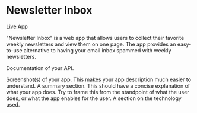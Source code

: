 <h1>Newsletter Inbox</h1>

<a href="https://ryan-newsletter-app.now.sh/">Live App</a>

<p>"Newsletter Inbox" is a web app that allows users to collect their favorite weekly newsletters
and view them on one page. The app provides an easy-to-use alternative to having your email inbox
spammed with weekly newsletters. </p>

Documentation of your API.

Screenshot(s) of your app. This makes your app description much easier to understand.
A summary section. This should have a concise explanation of what your app does. Try to frame this from the standpoint of what the user does, or what the app enables for the user.
A section on the technology used.
